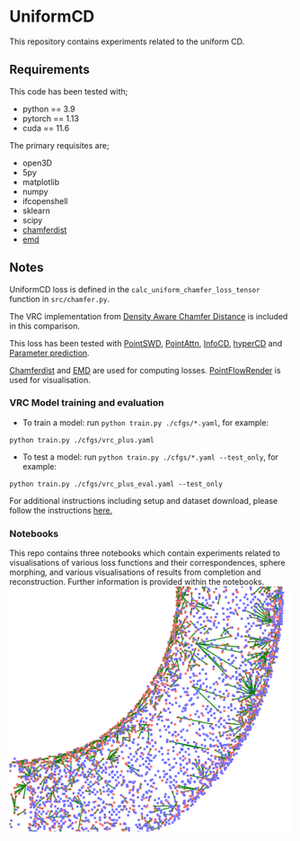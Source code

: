# UniformCD


This repository contains experiments related to the uniform CD.


## Requirements

This code has been tested with;
- python == 3.9
- pytorch == 1.13
- cuda == 11.6

The primary requisites are;
- open3D
- 5py
- matplotlib
- numpy
- ifcopenshell
- sklearn
- scipy
- [chamferdist](https://github.com/krrish94/chamferdist)
- [emd](https://github.com/Colin97/MSN-Point-Cloud-Completion/tree/master/emd)

## Notes

UniformCD loss is defined in the `calc_uniform_chamfer_loss_tensor` function in `src/chamfer.py`. 

The VRC implementation from [Density Aware Chamfer Distance](https://github.com/wutong16/Density_aware_Chamfer_Distance) is included in this comparison.

This loss has been tested with [PointSWD](https://github.com/VinAIResearch/PointSWD), [PointAttn](https://github.com/ohhhyeahhh/PointAttN), [InfoCD](https://github.com/Zhang-VISLab/NeurIPS2023-InfoCD), [hyperCD](https://github.com/Zhang-VISLab/HyperCD) and [Parameter prediction](https://github.com/haritha-j/industrial-facility-relationships).

[Chamferdist](https://github.com/krrish94/chamferdist) and [EMD](https://github.com/Colin97/MSN-Point-Cloud-Completion/tree/master/emd) are used for computing losses. [PointFlowRender](https://github.com/zekunhao1995/PointFlowRenderer) is used for visualisation.



### VRC Model training and evaluation
  + To train a model: run `python train.py ./cfgs/*.yaml`, for example:
```
python train.py ./cfgs/vrc_plus.yaml
```
  + To test a model: run `python train.py ./cfgs/*.yaml --test_only`, for example:
```
python train.py ./cfgs/vrc_plus_eval.yaml --test_only
```

For additional instructions including setup and dataset download, please follow the instructions [here.](Density_aware_Chamfer_Distance/README.md) 

### Notebooks

This repo contains three notebooks which contain experiments related to visualisations of various loss functions and their correspondences, sphere morphing, and various visualisations of results from completion and reconstruction. Further information is provided within the notebooks.
![alt text](image.png)